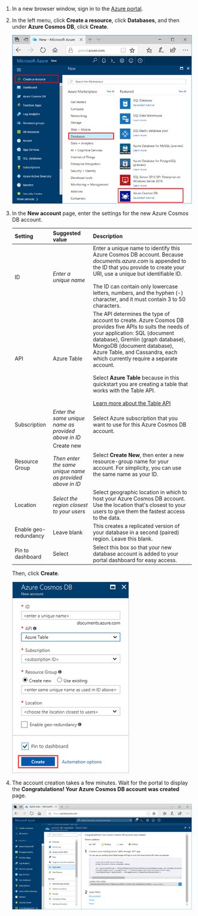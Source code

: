 1. In a new browser window, sign in to the [Azure portal](https://portal.azure.com/).
2. In the left menu, click **Create a resource**, click **Databases**, and then under **Azure Cosmos DB**, click **Create**. 
   
   ![Screen shot of the Azure portal, highlighting More Services, and Azure Cosmos DB](./media/cosmos-db-create-dbaccount-table/create-nosql-db-databases-json-tutorial-1.png)

3. In the **New account** page, enter the settings for the new Azure Cosmos DB account. 
 
    Setting|Suggested value|Description
    ---|---|---
    ID|*Enter a unique name*|Enter a unique name to identify this Azure Cosmos DB account. Because *documents.azure.com* is appended to the ID that you provide to create your URI, use a unique but identifiable ID.<br><br>The ID can contain only lowercase letters, numbers, and the hyphen (-) character, and it must contain 3 to 50 characters.
    API|Azure Table|The API determines the type of account to create. Azure Cosmos DB provides five APIs to suits the needs of your application: SQL (document database), Gremlin (graph database), MongoDB (document database), Azure Table, and Cassandra, each which currently require a separate account.<br><br>Select **Azure Table** because in this quickstart you are creating a table that works with the Table API.<br><br>[Learn more about the Table API](../articles/cosmos-db/table-introduction.md) |
    Subscription|*Enter the same unique name as provided above in ID*|Select Azure subscription that you want to use for this Azure Cosmos DB account. 
    Resource Group|Create new<br><br>*Then enter the same unique name as provided above in ID*|Select **Create New**, then enter a new resource-group name for your account. For simplicity, you can use the same name as your ID.
    Location|*Select the region closest to your users*|Select geographic location in which to host your Azure Cosmos DB account. Use the location that's closest to your users to give them the fastest access to the data.
    Enable geo-redundancy| Leave blank | This creates a replicated version of your database in a second (paired) region. Leave this blank.  
    Pin to dashboard | Select | Select this box so that your new database account is added to your portal dashboard for easy access.

    Then, click **Create**.  

    ![Screen shot of the New Azure Cosmos DB blade](./media/cosmos-db-create-dbaccount-table/create-nosql-db-databases-json-tutorial-2.png)

4. The account creation takes a few minutes. Wait for the portal to display the **Congratulations! Your Azure Cosmos DB account was created** page.

    ![The Azure portal Notifications pane](./media/cosmos-db-create-dbaccount-table/deploying-cosmos-db.png)
